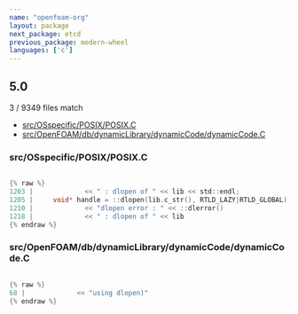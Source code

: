 ```yaml
---
name: "openfoam-org"
layout: package
next_package: etcd
previous_package: modern-wheel
languages: ['c']
---
```

## 5.0
3 / 9349 files match

 - [src/OSspecific/POSIX/POSIX.C](#srcosspecificposixposixc)
 - [src/OpenFOAM/db/dynamicLibrary/dynamicCode/dynamicCode.C](#srcopenfoamdbdynamiclibrarydynamiccodedynamiccodec)

### src/OSspecific/POSIX/POSIX.C

```c

{% raw %}
1203 |             << " : dlopen of " << lib << std::endl;
1205 |     void* handle = ::dlopen(lib.c_str(), RTLD_LAZY|RTLD_GLOBAL);
1210 |             << "dlopen error : " << ::dlerror()
1218 |             << " : dlopen of " << lib
{% endraw %}

```
### src/OpenFOAM/db/dynamicLibrary/dynamicCode/dynamicCode.C

```c

{% raw %}
68 |             << "using dlopen)"
{% endraw %}

```